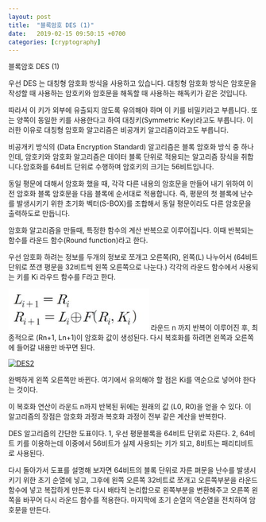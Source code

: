 ```yaml
---
layout: post
title:  "블록암호 DES (1)"
date:   2019-02-15 09:50:15 +0700
categories: [cryptography]
---
```


블록암호 DES (1)

우선 DES 는 대칭형 암호화 방식을 사용하고 있습니다. 
대칭형 암호화 방식은 암호문을 작성할 때 사용하는 암호키와 암호문을 해독할 때 사용하는 해독키가 같은 것입니다.

따라서 이 키가 외부에 유출되지 않도록 유의해야 하며 이 키를 비밀키라고 부릅니다. 또는 양쪽이 동일한 키를 사용한다고 하여 대칭키(Symmetric Key)라고도 부릅니다. 이러한 이유로 대칭형 암호화 알고리즘은 비공개키 알고리즘이라고도 부릅니다. 

비공개키 방식의 (Data Encryption Standard) 알고리즘은 블록 암호화 방식 중 하나 인데, 암호키와 암호화 알고리즘은 데이터 블록 단위로 적용되는 알고리즘 장식을 취합니다.암호화를 64비트 단위로 수행하며 암호키의 크기는 56비트입니다.

동일 평문에 대해서 암호화 했을 때, 각각 다른 내용의 암호문을 만들어 내기 위하여 이전 암호화 블록 암호문을 다음 블록에 순서대로 적용합니다. 즉, 평문의 첫 블록에 난수를 발생시키기 위한 초기화 벡터(S-BOX)를 조합해서 동일 평문이라도 다른 암호문을 출력하도로 만듭니다.

암호화 알고리즘을 만들때, 특정한 함수의 계산 반복으로 이루어집니다.
이때 반복되는 함수를 라운드 함수(Round function)라고 한다. 

우선 암호화 하려는 정보를 두개의 정보로 쪼개고 오른쪽(R), 왼쪽(L) 나누어서 (64비트 단위로 쪼갠 평문을 32비트씩 왼쪽 오른쪽으로 나눈다.) 각각의 라운드 함수에서 사용되는 키를 Ki 라우드 함수를 F라고 한다.

![des1](../images/des1.JPG)
라운드 n 까지 반복이 이루어진 후, 최종적으로 (Rn+1, Ln+1)이 암호화 값이 생성된다. 다시 복호화를 하려면 왼쪽과 오른쪽에 들어갈 내용만 바꾸면 된다.

[![DES2](https://blogfiles.pstatic.net/MjAxODA3MjFfMjE0/MDAxNTMyMTMzNTE0OTY4.s-ixXtdLcY9CUTSnoj0rFxb_-zu1xyhtPE1_UtxnCPsg._uzuy0t07KTnD6hU2dJLaQtyDjEqL5pkDDjmxBxfxFIg.PNG.jsy2513dpf/2.PNG)](https://blog.naver.com/jsy2513dpf/221323399681)

완벽하게 왼쪽 오른쪽만 바뀐다. 여기에서 유의해야 할 점은 Ki를 역순으로 넣어야 한다는 것이다.

이 복호화 연산이 라운드 n까지 반복된 뒤에는 원래의 값 (L0, R0)을 얻을 수 있다. 
이 알고리즘의 장점은 암호화 과정과 복호화 과정이 전부 같은 계산을 반복한다. 
 
DES 알고리즘의 간단한 도표이다.
1, 우선 평문블록을 64비트 단위로 자른다.
2, 64비트 키를 이용하는데 이중에서 56비트가 실제 사용되는 키가 되고, 8비트는 패리티비트로 사용된다. 

다시 돌아가서 도표를 설명해 보자면 64비트의 블록 단위로 자른 펴문을 난수를 발생시키기 위한 초기 순열에 넣고, 그후에 왼쪽 오른쪽 32비트로 쪼개고 오른쪽부분을 라운드 함수에 넣고 복잡하게 만든후 다시 배타적 논리합으로 왼쪽부분을 변환해주고 오른쪽 왼쪽을 바꾸어 다시 라운드 함수를 적용한다. 마지막에 초기 순열의 역순열을 전치하여 암호문을 만든다.
